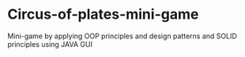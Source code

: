# Circus-of-plates-mini-game
Mini-game by applying OOP principles and design patterns and SOLID principles using JAVA GUI
